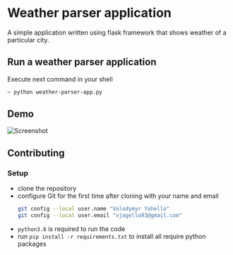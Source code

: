 # Weather parser application
A simple application written using flask framework that shows weather of a particular city.

## Run a weather parser application
Execute next command in your shell
```bash
~ python weather-parser-app.py
```

## Demo
![Screenshot](coin/demo/fcbot.png)

## Contributing

### Setup
- clone the repository
- configure Git for the first time after cloning with your name and email
  ```bash
  git config --local user.name "Volodymyr Yahello"
  git config --local user.email "vjagello93@gmail.com"
  ```
- `python3.6` is required to run the code
- run `pip install -r requirements.txt` to install all require python packages
